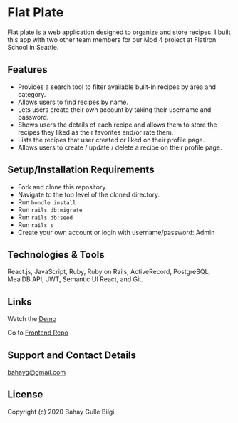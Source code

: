 # Flat Plate

Flat plate is a web application designed to organize and store recipes. I built this app with two other team members for our Mod 4 project at Flatiron School in Seattle.

## Features

- Provides a search tool to filter available built-in recipes by area and category.
- Allows users to find recipes by name.
- Lets users create their own account by taking their username and password.
- Shows users the details of each recipe and allows them to store the recipes they liked as their favorites and/or rate them.
- Lists the recipes that user created or liked on their profile page.
- Allows users to create / update / delete a recipe on their profile page.

## Setup/Installation Requirements

- Fork and clone this repository.
- Navigate to the top level of the cloned directory.
- Run `bundle install`
- Run `rails db:migrate`
- Run `rails db:seed`
- Run `rails s`
- Create your own account or login with username/password: Admin

<!-- ## Known Bugs

* Work in progress; there are no known bugs at this time. -->

## Technologies & Tools

React.js, JavaScript, Ruby, Ruby on Rails, ActiveRecord, PostgreSQL, MealDB API, JWT, Semantic UI React, and Git.

## Links

Watch the [Demo](https://youtu.be/7LEKQxTlra8)

Go to [Frontend Repo](https://github.com/bahayg/recipe-app-frontend)

## Support and Contact Details

bahayg@gmail.com

## License

Copyright (c) 2020 Bahay Gulle Bilgi.

<!-- This software is licenced under the MIT License. -->

<!-- Flat Plate is an app designed to organize and store recipes. A user can create, update, delete, favorite, and rate recipes. A search tool provides filtering by area and category as well as the ability to find recipes by name.

Flat Plate uses a Ruby on Rails backend and PostgreSQL database. The frontend was built with React.

I built this project with two other team members for our mod-4 project at Flatiron School in Seattle

To start:

- Fork and clone repo
- Run bundle install
- run rails db:migrate
- run rails db:seed
- run rails s
- Login with
  - username: Admin
  - password: Admin
  - or create your own user

Go to https://github.com/Joshua-Phelps/recipe-app-frontend for the frontend  -->
